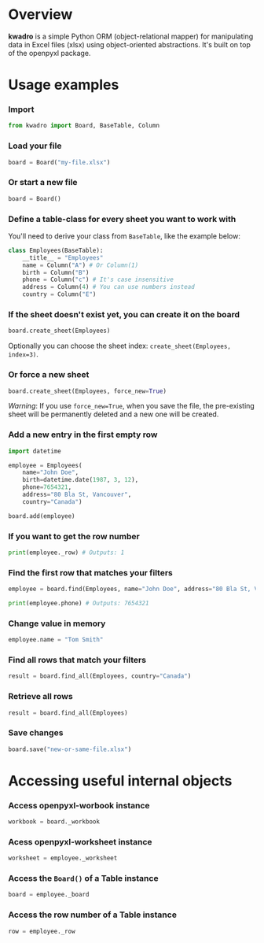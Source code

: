 # Overview
 **kwadro** is a simple Python ORM (object-relational mapper) for manipulating data in Excel files (xlsx) using object-oriented abstractions. It's built on top of the openpyxl package.


# Usage examples

### Import
```python
from kwadro import Board, BaseTable, Column
```

### Load your file
```python
board = Board("my-file.xlsx")
```

### Or start a new file
```python
board = Board()
```

### Define a table-class for every sheet you want to work with
You'll need to derive your class from `BaseTable`, like the example below:
```python
class Employees(BaseTable):
    __title__ = "Employees"
    name = Column("A") # Or Column(1) 
    birth = Column("B")
    phone = Column("c") # It's case insensitive
    address = Column(4) # You can use numbers instead
    country = Column("E")
```

### If the sheet doesn't exist yet, you can create it on the board
```python
board.create_sheet(Employees)
```
Optionally you can choose the sheet index: `create_sheet(Employees, index=3)`.

### Or force a new sheet
```python
board.create_sheet(Employees, force_new=True)
```
*Warning*: If you use `force_new=True`, when you save the file, the pre-existing sheet will be permanently deleted and a new one will be created.

### Add a new entry in the first empty row
```python
import datetime

employee = Employees(
    name="John Doe",
    birth=datetime.date(1987, 3, 12),
    phone=7654321,
    address="80 Bla St, Vancouver",
    country="Canada")

board.add(employee)
```

### If you want to get the row number
```python
print(employee._row) # Outputs: 1
```

### Find the first row that matches your filters
```python
employee = board.find(Employees, name="John Doe", address="80 Bla St, Vancouver")

print(employee.phone) # Outputs: 7654321
```

### Change value in memory
```python
employee.name = "Tom Smith"
```

### Find all rows that match your filters
```python
result = board.find_all(Employees, country="Canada")
```

### Retrieve all rows
```python
result = board.find_all(Employees)
```

### Save changes
```python
board.save("new-or-same-file.xlsx")
```


# Accessing useful internal objects

### Access openpyxl-worbook instance
```python
workbook = board._workbook
```

### Acess openpyxl-worksheet instance
```python
worksheet = employee._worksheet
```

### Access the `Board()` of a Table instance
```python
board = employee._board
```

### Access the row number of a Table instance
```python
row = employee._row
```
